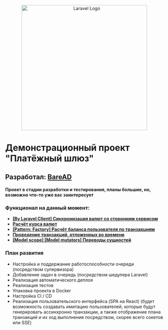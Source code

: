 <p align="center"><a href="https://laravel.com" target="_blank"><img src="https://raw.githubusercontent.com/laravel/art/master/logo-lockup/5%20SVG/2%20CMYK/1%20Full%20Color/laravel-logolockup-cmyk-red.svg" width="400" alt="Laravel Logo"></a></p>

# Демонстрационный проект "Платёжный шлюз"

## Разработал: **[BareAD](https://github.com/BarenAD)**
#### Проект в стадии разработки и тестирования, планы большие, но, возможно что-то уже вас заинтересует

### Функционал на данный момент: 

- **[[By Laravel Client] Синхронизация валют со сторонним сервисом](https://github.com/BarenAD/demo_gateway_payments/blob/master/app/Clients/CurrencyCBRClient.php)**
- **[Расчёт курса валют](https://github.com/BarenAD/demo_gateway_payments/blob/master/app/Services/CurrencyService.php)**
- **[[Pattern: Factory] Расчёт баланса пользователя по транзакциям](https://github.com/BarenAD/demo_gateway_payments/blob/master/app/Services/Balances/BalanceService.php)**
- **[Проведение транзакций, отложенных во времени](https://github.com/BarenAD/demo_gateway_payments/blob/master/app/Services/TransactionService.php)**
- **[[Model scope] [Model mutators] Переводы сущностей](https://github.com/BarenAD/demo_gateway_payments/blob/master/app/Models/ModelTranslations.php)**

### План развития

- Настройка и поддержание работоспособности очереди (посредством супервизора)
- Добавление задач в очередь (посредством шедулера Laravel)
- Реализация автоматического деплоя
- Реализация тестов
- Упаковка проекта в Docker
- Настройка CI / CD
- Реализация пользовательского интерфейса (SPA на React) (будет возможность создавать имитацию пользователей, которые будут генерировать ассинхронно транзакции, а также отображение плана транзакций и их ход выполнения посредством, скорее всего сокетов или SSE)
